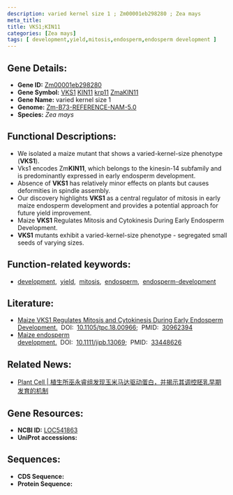 ```yaml
---
description: varied kernel size 1 ; Zm00001eb298280 ; Zea mays
meta_title:
title: VKS1;KIN11
categories: [Zea mays]
tags: [ development,yield,mitosis,endosperm,endosperm development ]
---
```


## Gene Details:
- **Gene ID:**	[Zm00001eb298280](https://www.maizegdb.org/gene_center/gene/Zm00001eb298280)
- **Gene Symbol:** <u>VKS1</u>&nbsp;<u>KIN11</u>&nbsp;<u>krp11</u>&nbsp;<u>ZmaKIN11</u>
- **Gene Name:** varied kernel size 1
- **Genome:** [Zm-B73-REFERENCE-NAM-5.0](https://www.maizegdb.org/genome/assembly/Zm-B73-REFERENCE-NAM-5.0)
- **Species:** *Zea mays*

## Functional Descriptions:
   - We isolated a maize mutant that shows a varied-kernel-size phenotype (**VKS1**).
   - Vks1 encodes Zm**KIN11**, which belongs to the kinesin-14 subfamily and is predominantly expressed in early endosperm development.
   - Absence of **VKS1** has relatively minor effects on plants but causes deformities in spindle assembly.
   - Our discovery highlights **VKS1** as a central regulator of mitosis in early maize endosperm development and provides a potential approach for future yield improvement.
   - Maize **VKS1** Regulates Mitosis and Cytokinesis During Early Endosperm Development.
   - **VKS1** mutants exhibit a varied-kernel-size phenotype - segregated small seeds of varying sizes.

## Function-related keywords:
- [development](/tags/development/),&nbsp;&nbsp;[yield](/tags/yield/),&nbsp;&nbsp;[mitosis](/tags/mitosis/),&nbsp;&nbsp;[endosperm](/tags/endosperm/),&nbsp;&nbsp;[endosperm-development](/tags/endosperm-development/)

## Literature:
   - [Maize VKS1 Regulates Mitosis and Cytokinesis During Early Endosperm Development.]( https://academic.oup.com/plcell/article/31/6/1238/5985645?login=true)&nbsp;&nbsp;DOI:&nbsp;&nbsp;[10.1105/tpc.18.00966](https://academic.oup.com/plcell/article/31/6/1238/5985645?login=true);&nbsp;&nbsp;PMID:&nbsp;&nbsp;[30962394](https://pubmed.ncbi.nlm.nih.gov/30962394/)
   - [Maize endosperm development.]( https://onlinelibrary.wiley.com/doi/10.1111/jipb.13069)&nbsp;&nbsp;DOI:&nbsp;&nbsp;[10.1111/jipb.13069](https://onlinelibrary.wiley.com/doi/10.1111/jipb.13069);&nbsp;&nbsp;PMID:&nbsp;&nbsp;[33448626](https://pubmed.ncbi.nlm.nih.gov/33448626/)

## Related News:
   - [Plant Cell | 植生所巫永睿组发现玉米马达驱动蛋白，并揭示其调控胚乳早期发育的机制](https://mp.weixin.qq.com/s?__biz=MzU3ODY3MDM0NA==&mid=2247490265&idx=2&sn=ac0e5b28a6940304285c3fbff3978698&chksm=fd7080beca0709a86d1eaff77c3aa1934e4cf8199c3ddbf1aa94084ce104c9a3d331e9c48754&scene=27#wechat_redirect)

## Gene Resources:
- **NCBI ID:** [LOC541863](https://www.ncbi.nlm.nih.gov/gene/?term=LOC541863)
- **UniProt accessions:** [](https://www.uniprot.org/uniprotkb//entry)



## Sequences:
- **CDS Sequence:**
- **Protein Sequence:**
